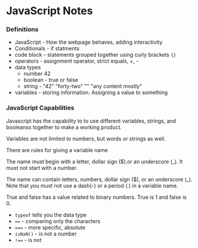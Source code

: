 # JavaScript Notes

### Definitions

- JavaScript - How the webpage behaves, adding interactivity 
- Conditionals - if statments
- code block - statements grouped together using curly brackets `{}`
- operators - assignment operator, strict equals, +, - 
- data types
    - number 42
    - boolean - true or false
    - string - "42" "forty-two" "" "any content mostly"
- variables - storing information. Assigning a value to something

### JavaScript Capabilities

Javascript has the capability to to use different variables, strings, and booleanss together to make a working product.

Variables are not limited to numbers, but words or strings as well.

There are rules for giving a variable name 

The name must begin with a letter, dollar sign ($),or an underscore (_). It must not start
with a number. 

The name can contain letters, numbers, dollar sign ($), or an underscore (_). Note that you
must not use a dash(-) or a period (.) in a variable name. 

True and false has a value related to binary numbers. True is 1 and false is 0.

* `typeof` tells you the data type
* `==` - comparing only the characters
* `===` - more specific, absolute
* `isNaN()` - is not a number
* `!==` - is not